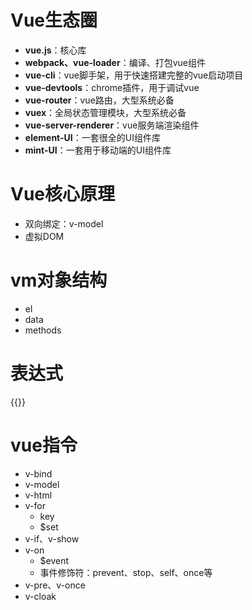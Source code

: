 # Vue生态圈

- **vue.js**：核心库
- **webpack、vue-loader**：编译、打包vue组件
- **vue-cli**：vue脚手架，用于快速搭建完整的vue启动项目
- **vue-devtools**：chrome插件，用于调试vue
- **vue-router**：vue路由，大型系统必备
- **vuex**：全局状态管理模块，大型系统必备
- **vue-server-renderer**：vue服务端渲染组件
- **element-UI**：一套很全的UI组件库
- **mint-UI**：一套用于移动端的UI组件库



# Vue核心原理

- 双向绑定：v-model
- 虚拟DOM



# vm对象结构

- el
- data
- methods



# 表达式

{{}}



# vue指令

- v-bind
- v-model
- v-html
- v-for
  - key
  - $set
- v-if、v-show
- v-on
  - $event
  - 事件修饰符：prevent、stop、self、once等
- v-pre、v-once
- v-cloak















